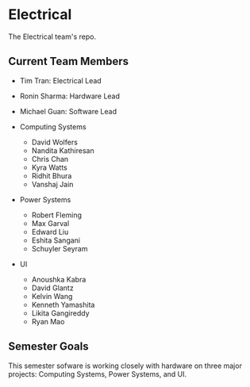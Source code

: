 # Electrical
The Electrical team's repo.

## Current Team Members
* Tim Tran: Electrical Lead
* Ronin Sharma: Hardware Lead
* Michael Guan: Software Lead

* Computing Systems
    * David Wolfers
    * Nandita Kathiresan
    * Chris Chan
    * Kyra Watts
    * Ridhit Bhura
    * Vanshaj Jain

* Power Systems
    * Robert Fleming
    * Max Garval
    * Edward Liu
    * Eshita Sangani
    * Schuyler Seyram

* UI
    * Anoushka Kabra
    * David Glantz
    * Kelvin Wang
    * Kenneth Yamashita
    * Likita Gangireddy
    * Ryan Mao
## Semester Goals

This semester sofware is working closely with hardware on three major projects: Computing Systems, Power Systems, and UI.




